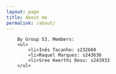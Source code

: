 ```yaml
---
layout: page
title: About me
permalink: /about/
---
```

<head>
    <link rel="stylesheet" href="{{ site.baseurl }}/style.css">
</head>
<body>
<div class="main-content">

        By Group 53. Members:
        <ul>
            <li>Inês Tacanho: s232669  
            <li>Raquel Marques: s243636
            <li>Sree Keerthi Desu: s243933
        </ul>
</div>
</body>
  